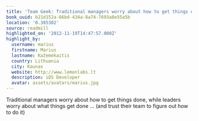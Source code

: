 ```yaml
---
title: 'Team Geek: Traditional managers worry about how to get things done, whi…'
book_uuid: b21d152a-66bd-434a-8a74-7693a8e55a5b
location: '0.385302'
source: readmill
highlighted_on: '2012-11-19T14:47:57.000Z'
highlight_by:
  username: marius
  firstname: Marius
  lastname: Kažemėkaitis
  country: Lithuania
  city: Kaunas
  website: http://www.lemonlabs.lt
  description: iOS Developer
  avatar: assets/avatars/marius.jpg
---
```


Traditional managers worry about how to get things done, while leaders worry about what things get done … (and trust their team to figure out how to do it)